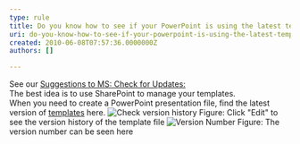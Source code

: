 ```yaml
---
type: rule
title: Do you know how to see if your PowerPoint is using the latest template?
uri: do-you-know-how-to-see-if-your-powerpoint-is-using-the-latest-template
created: 2010-06-08T07:57:36.0000000Z
authors: []

---
```



See our [Suggestions to MS: Check for Updates:](http&#58;//www.ssw.com.au/ssw/Standards/BetterSoftwareSuggestions/Office.aspx#Version)
<br>The best idea is to use SharePoint to manage your templates. <br> 
When you need to create a PowerPoint presentation file, find the latest version of [templates](http&#58;//projects.ssw.com.au/Templates/Forms/AllItems.aspx) here.
![Check version history](/Communication/RulesToBetterPowerpointPresentations/PublishingImages/versionHistory.jpg) Figure: Click "Edit" to see the version history of the template file ![Version Number](/Communication/RulesToBetterPowerpointPresentations/PublishingImages/versionNo.jpg) Figure: The version number can be seen here 
